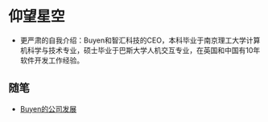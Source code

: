 # 仰望星空

- 更严肃的自我介绍：Buyen和智汇科技的CEO，本科毕业于南京理工大学计算机科学与技术专业，硕士毕业于巴斯大学人机交互专业，在英国和中国有10年软件开发工作经验。

<!-- .slide -->

## 随笔

- [Buyen的公司发展](https://wu-kan.cn/2023/12/31/%E4%BB%8A%E6%97%A5%E6%AD%A4%E6%97%B6%E6%89%80%E6%83%B3%E4%B9%8B%E4%BA%8B-%E4%B8%89/)
